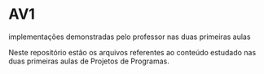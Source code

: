 # AV1
implementações demonstradas pelo professor nas duas primeiras aulas

Neste repositório estão os arquivos referentes ao conteúdo estudado
nas duas primeiras aulas de Projetos de Programas.
